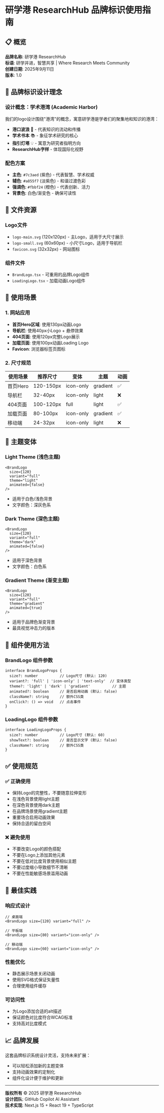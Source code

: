 # 研学港 ResearchHub 品牌标识使用指南

## 📋 概览

**品牌名称**: 研学港 ResearchHub  
**标语**: 研学并进，智慧共享 | Where Research Meets Community  
**创建日期**: 2025年9月11日  
**版本**: 1.0  

## 🎨 品牌标识设计理念

### 设计概念：学术港湾 (Academic Harbor)
我们的logo设计围绕"港湾"的概念，寓意研学港是学者们的聚集地和知识的港湾：

- **港口波浪** 🌊 - 代表知识的流动和传播
- **学术书本** 📚 - 象征学术研究的核心
- **指引灯塔** 💡 - 寓意为研究者指明方向
- **ResearchHub字样** - 体现国际化视野

### 配色方案
- **主色**: `#7c3aed` (紫色) - 代表智慧、学术权威
- **辅色**: `#a855f7` (淡紫色) - 和谐过渡色彩
- **强调色**: `#fbbf24` (橙色) - 代表创新、活力
- **背景色**: 白色/渐变色 - 确保可读性

## 📁 文件资源

### Logo文件
- `logo-main.svg` (120x120px) - 主Logo，适用于大尺寸展示
- `logo-small.svg` (60x60px) - 小尺寸Logo，适用于导航栏
- `favicon.svg` (32x32px) - 网站图标

### 组件文件
- `BrandLogo.tsx` - 可重用的品牌Logo组件
- `LoadingLogo.tsx` - 加载动画Logo组件

## 🎯 使用场景

### 1. 网站应用
- **首页Hero区域**: 使用130px动画Logo
- **导航栏**: 使用40px小Logo + 悬停效果
- **404页面**: 使用120px完整Logo展示
- **加载页面**: 使用100px动画Loading Logo
- **Favicon**: 浏览器标签页图标

### 2. 尺寸规范
| 使用场景 | 推荐尺寸 | 变体 | 主题 | 动画 |
|---------|---------|------|------|------|
| 首页Hero | 120-150px | icon-only | gradient | ✅ |
| 导航栏 | 32-40px | icon-only | light | ❌ |
| 404页面 | 100-120px | full | light | ✅ |
| 加载页面 | 80-100px | icon-only | gradient | ✅ |
| 移动端 | 24-32px | icon-only | light | ❌ |

## 🎨 主题变体

### Light Theme (浅色主题)
```tsx
<BrandLogo 
  size={120} 
  variant="full" 
  theme="light" 
  animated={false}
/>
```
- 适用于白色/浅色背景
- 文字颜色：深灰色系

### Dark Theme (深色主题)
```tsx
<BrandLogo 
  size={120} 
  variant="full" 
  theme="dark" 
  animated={false}
/>
```
- 适用于深色背景
- 文字颜色：白色系

### Gradient Theme (渐变主题)
```tsx
<BrandLogo 
  size={120} 
  variant="full" 
  theme="gradient" 
  animated={true}
/>
```
- 适用于品牌色渐变背景
- 最具视觉冲击力的版本

## 🔧 组件使用方法

### BrandLogo 组件参数
```tsx
interface BrandLogoProps {
  size?: number          // Logo尺寸 (默认: 120)
  variant?: 'full' | 'icon-only' | 'text-only'  // 变体类型
  theme?: 'light' | 'dark' | 'gradient'          // 主题
  animated?: boolean     // 是否启用动画 (默认: false)
  className?: string     // 额外CSS类
  onClick?: () => void   // 点击事件
}
```

### LoadingLogo 组件参数
```tsx
interface LoadingLogoProps {
  size?: number          // Logo尺寸 (默认: 60)
  showText?: boolean     // 是否显示文字 (默认: false)
  className?: string     // 额外CSS类
}
```

## ✅ 使用规范

### ✅ 正确使用
- 保持Logo的完整性，不要随意拉伸变形
- 在浅色背景使用light主题
- 在深色背景使用dark主题
- 在品牌场景使用gradient主题
- 重要场合启用动画效果
- 保持合适的留白空间

### ❌ 避免使用
- 不要改变Logo的颜色搭配
- 不要在Logo上添加其他元素
- 不要在低对比度背景使用相似主题
- 不要过度缩小导致细节不清晰
- 不要在性能敏感场景滥用动画

## 🚀 最佳实践

### 响应式设计
```tsx
// 桌面端
<BrandLogo size={120} variant="full" />

// 平板端  
<BrandLogo size={80} variant="icon-only" />

// 移动端
<BrandLogo size={60} variant="icon-only" />
```

### 性能优化
- 静态展示场景关闭动画
- 使用SVG格式保证矢量性
- 合理使用组件缓存

### 可访问性
- 为Logo添加合适的alt描述
- 保证颜色对比度符合WCAG标准
- 支持高对比度模式

## 📈 品牌发展

这套品牌标识系统设计灵活，支持未来扩展：
- 可以轻松添加新的主题变体
- 支持动画效果的定制化
- 组件化设计便于维护和更新

---

**版权所有** © 2025 研学港 ResearchHub  
**设计团队**: GitHub Copilot AI Assistant  
**技术实现**: Next.js 15 + React 19 + TypeScript
